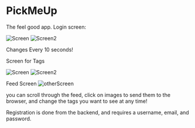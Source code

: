 # PickMeUp
The feel good app.
Login screen:

![Screen](https://cdn.glitch.com/ad6dae2b-dce5-4e67-8432-a7dc092a9f3d%2Fscreen_1.png?v=1620878517266 "Starting Background") ![Screen2](https://cdn.glitch.com/ad6dae2b-dce5-4e67-8432-a7dc092a9f3d%2Fscreen_2.png?v=1620878516354 "Another Background")

Changes Every 10 seconds!

Screen for Tags 

![Screen](https://cdn.glitch.com/ad6dae2b-dce5-4e67-8432-a7dc092a9f3d%2F5e8a26ab-5922-45b6-bf02-bf6219400f5f.image.png?v=1620879084579) ![Screen2](https://cdn.glitch.com/ad6dae2b-dce5-4e67-8432-a7dc092a9f3d%2Fdd05d378-b2e9-4b94-a84d-e642fb7c859f.image.png?v=1620880563746)

Feed Screen
![otherScreen](https://cdn.glitch.com/ad6dae2b-dce5-4e67-8432-a7dc092a9f3d%2Fc4cd0403-883a-4d37-940c-667afc3d2cbd.image.png?v=1620880088513)

you can scroll through the feed, click on images to send them to the browser, and change the tags you want to see at any time!

Registration is done from the backend, and requires a username, email, and password.
